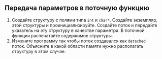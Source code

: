 ## Передача параметров в поточную функцию 

1. Создайте структуру с полями типа `int` и `char*`. Создайте экземпляр, этой структуры и проинициализируйте. Создайте поток и передайте указатель на эту структуру в качестве параметра. В поточной функции распечатайте содержимое структуры.
2. Измените программу так чтобы поток создавался как `detached` поток. Объясните в какой области памяти нужно располагать структуру в этом случае.
